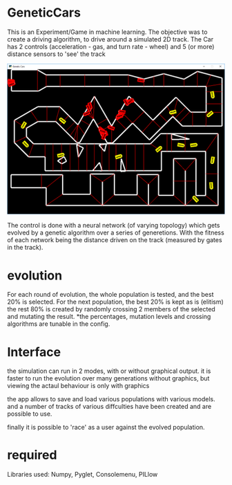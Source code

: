 # GeneticCars

This is an Experiment/Game in machine learning.
The objective was to create a driving algorithm, to drive around a simulated 2D track.
The Car has 2 controls (acceleration - gas, and turn rate - wheel) and 5 (or more) distance sensors to 'see' the track

![Alt text](/doc/After100generations.PNG?raw=true "The population solving the maze after 100 generations")

The control is done with a neural network (of varying topology) which gets evolved by a genetic algorithm over a series of generetions.
With the fitness of each network being the distance driven on the track (measured by gates in the track).

# evolution
For each round of evolution, the whole population is tested, and the best 20% is selected.
For the next population, the best 20% is kept as is (elitism)
the rest 80% is created by randomly crossing 2 members of the selected and mutating the result.
*the percentages, mutation levels and crossing algorithms are tunable in the config.

# Interface
the simulation can run in 2 modes, with or without graphical output. 
it is faster to run the evolution over many generations without graphics, but viewing the actaul behaviour is only with graphics

the app allows to save and load various populations with various models.
and a number of tracks of various diffculties have been created and are possible to use.

finally it is possible to 'race' as a user against the evolved population.

# required
Libraries used: Numpy, Pyglet, Consolemenu, PILlow
